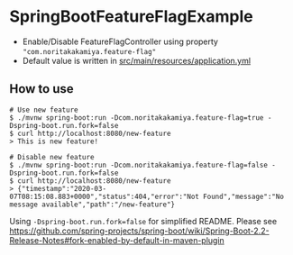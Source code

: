 # SpringBootFeatureFlagExample

- Enable/Disable FeatureFlagController using property `"com.noritakakamiya.feature-flag"`
- Default value is written in [src/main/resources/application.yml](https://github.com/nolili/SpringBootFeatureFlagExample/blob/master/src/main/resources/application.yml)

## How to use

```shell script
# Use new feature
$ ./mvnw spring-boot:run -Dcom.noritakakamiya.feature-flag=true -Dspring-boot.run.fork=false
$ curl http://localhost:8080/new-feature
> This is new feature!

# Disable new feature
$ ./mvnw spring-boot:run -Dcom.noritakakamiya.feature-flag=false -Dspring-boot.run.fork=false
$ curl http://localhost:8080/new-feature
> {"timestamp":"2020-03-07T08:15:08.883+0000","status":404,"error":"Not Found","message":"No message available","path":"/new-feature"}
````

Using `-Dspring-boot.run.fork=false` for simplified README. 
Please see https://github.com/spring-projects/spring-boot/wiki/Spring-Boot-2.2-Release-Notes#fork-enabled-by-default-in-maven-plugin   
